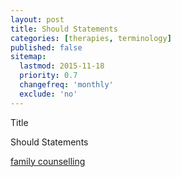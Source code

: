 ```yaml
---
layout: post
title: Should Statements
categories: [therapies, terminology]
published: false
sitemap:
  lastmod: 2015-11-18
  priority: 0.7
  changefreq: 'monthly'
  exclude: 'no'
---
```


Title 

<span class="highlight">Should Statements</span> 

<a href="/family-counselling/" title="family counselling">family counselling</a> 
